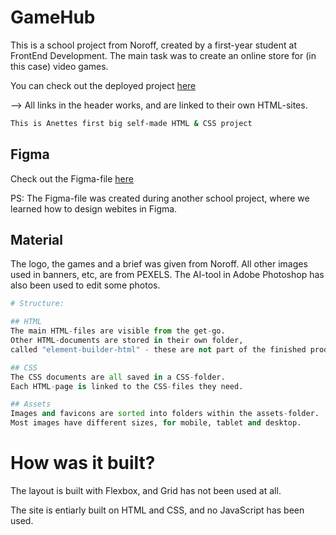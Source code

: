 # GameHub
This is a school project from Noroff, created by a first-year student at FrontEnd Development.
The main task was to create an online store for (in this case) video games.

You can check out the deployed project [here](https://game-ck23p0uc3-anettes-projects.vercel.app/index.html)

--> All links in the header works, and are linked to their own HTML-sites.

```bash
This is Anettes first big self-made HTML & CSS project
```

## Figma
Check out the Figma-file [here](https://www.figma.com/file/NR8oBgCk9eo5pMrmrAU59X/CA-Design?type=design&node-id=34%3A4&mode=design&t=aephNKcsxxDmi149-1)

PS: The Figma-file was created during another school project, 
where we learned how to design webites in Figma. 

## Material
The logo, the games and a brief was given from Noroff.
All other images used in banners, etc, are from PEXELS.
The AI-tool in Adobe Photoshop has also been used to edit some photos.

```python
# Structure:

## HTML
The main HTML-files are visible from the get-go.
Other HTML-documents are stored in their own folder,
called "element-builder-html" - these are not part of the finished product.

## CSS
The CSS documents are all saved in a CSS-folder.
Each HTML-page is linked to the CSS-files they need.

## Assets
Images and favicons are sorted into folders within the assets-folder.
Most images have different sizes, for mobile, tablet and desktop.
```

# How was it built?
The layout is built with Flexbox, and Grid has not been used at all.

The site is entiarly built on HTML and CSS, and no JavaScript has been used.


